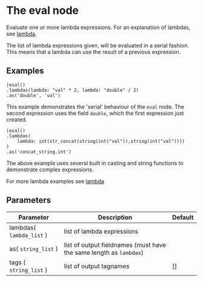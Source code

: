 The eval node
=====================

Evaluate one or more lambda expressions.
For an explanation of lambdas, see [lambda](../dfs_script_language/lambda_expressions.html).

The list of lambda expressions given, will be evaluated in a serial fashion.
This means that a lambda can use the result of a previous expression.


Examples
--------

    |eval()
    .lambdas(lambda: "val" * 2, lambda: "double" / 2)
    .as('double', 'val')

This example demonstrates the 'serial' behaviour of the `eval` node.
The second expression uses the field `double`, which the first expression just created.


    |eval()
    .lambdas(
        lambda: int(str_concat(string(int("val")),string(int("val"))))
    )
    .as('concat_string.int')

The above example uses several built in casting and string functions to demonstrate complex expressions.


For more lambda examples see [lambda](../dfs_script_language/lambda_expressions.html)


Parameters
----------

Parameter     | Description | Default 
--------------|-------------|--------- 
lambdas( `lambda_list` )| list of lambda expressions |
as( `string_list` )| list of output fieldnames (must have the same length as `lambdas`)|
tags ( `string_list` )|list of output tagnames | []
